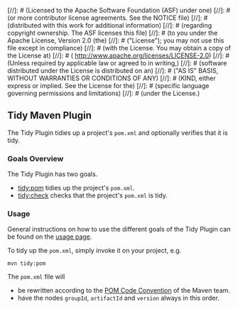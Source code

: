 [//]: # (Licensed to the Apache Software Foundation (ASF) under one)
[//]: # (or more contributor license agreements.  See the NOTICE file)
[//]: # (distributed with this work for additional information)
[//]: # (regarding copyright ownership. The ASF licenses this file)
[//]: # (to you under the Apache License, Version 2.0 (the)
[//]: # ("License"); you may not use this file except in compliance)
[//]: # (with the License.  You may obtain a copy of the License at)
[//]: # (  http://www.apache.org/licenses/LICENSE-2.0)
[//]: # (Unless required by applicable law or agreed to in writing,)
[//]: # (software distributed under the License is distributed on an)
[//]: # ("AS IS" BASIS, WITHOUT WARRANTIES OR CONDITIONS OF ANY)
[//]: # (KIND, either express or implied.  See the License for the)
[//]: # (specific language governing permissions and limitations)
[//]: # (under the License.)
## Tidy Maven Plugin

The Tidy Plugin tidies up a project's `pom.xml` and optionally verifies
that it is tidy.

### Goals Overview

The Tidy Plugin has two goals.

* [tidy:pom](./pom-mojo.html) tidies up the project's `pom.xml`.
* [tidy:check](./check-mojo.html}tidy:check) checks that the project's `pom.xml` is tidy.

### Usage

General instructions on how to use the different goals of the Tidy Plugin can
be found on the [usage page](./usage.html).

To tidy up the `pom.xml`, simply invoke it on your project, e.g.

    mvn tidy:pom

The `pom.xml` file will

* be rewritten according to the
[POM Code Convention](http://maven.apache.org/developers/conventions/code.html#POM_Code_Convention)
of the Maven team.
* have the nodes `groupId`, `artifactId` and `version` always in this order.
